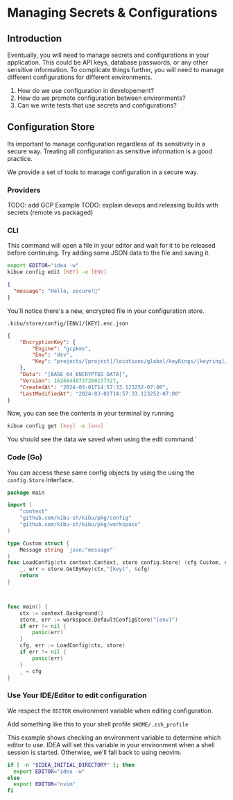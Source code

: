 # Managing Secrets &amp; Configurations

## Introduction
Eventually, you will need to manage secrets and configurations in your application. 
This could be API keys, database passwords, or any other sensitive information.
To complicate things further, you will need to manage different configurations for different environments.

1. How do we use configuration in developement?
2. How do we promote configuration between environments?
3. Can we write tests that use secrets and configurations?

## Configuration Store
Its important to manage configuration regardless of its sensitivity in a secure way.
Treating all configuration as sensitive information is a good practice.

We provide a set of tools to manage configuration in a secure way.
### Providers
TODO: add GCP Example
TODO: explain devops and releasing builds with secrets (remote vs packaged)

### CLI
This command will open a file in your editor and wait for it to be released before continuing.
Try adding some JSON data to the file and saving it.
```Bash
export EDITOR="idea -w"
kibue config edit [KEY] -e [ENV]
```

```json
{
  "message": "Hello, secure!👋"
}
```

You'll notice there's a new, encrypted file in your configuration store.
```
.kibu/store/config/[ENV]/[KEY].enc.json
```

```json
{
	"EncryptionKey": {
		"Engine": "gcpkms",
		"Env": "dev",
		"Key": "projects/[project]/locations/global/keyRings/[keyring]/cryptoKeys/[key]"
	},
	"Data": "[BASE_64_ENCRYPTED_DATA]",
	"Version": 16268448737260137327,
	"CreatedAt": "2024-03-01T14:57:33.123252-07:00",
	"LastModifiedAt": "2024-03-01T14:57:33.123252-07:00"
}
```

Now, you can see the contents in your terminal by running
```Bash
kibue config get [key] -e [env]
```

You should see the data we saved when using the edit command.`

### Code (Go)
You can access these same config objects by using the using the `config.Store` interface.

```go
package main

import (
	"context"
	"github.com/kibu-sh/kibu/pkg/config"
	"github.com/kibu-sh/kibu/pkg/workspace"
)

type Custom struct {
	Message string `json:"message"`
}
func LoadConfig(ctx context.Context, store config.Store) (cfg Custom, err error) {
	_, err = store.GetByKey(ctx,"[key]", &cfg)
	return
}



func main() {
	ctx := context.Background()
	store, err := workspace.DefaultConfigStore("[env]")
	if err != nil {
		panic(err)
	}
	cfg, err := LoadConfig(ctx, store)
	if err != nil {
		panic(err)
	}
	_ = cfg
}
```


### Use Your IDE/Editor to edit configuration
We respect the `EDITOR` environment variable when editing configuration.

Add something like this to your shell profile `$HOME/.zsh_profile`

This example shows checking an environment variable to determine which editor to use.
IDEA will set this variable in your environment when a shell session is started.
Otherwise, we'll fall back to using neovim.

 
```Bash
if [ -n "$IDEA_INITIAL_DIRECTORY" ]; then
  export EDITOR="idea -w"
else
  export EDITOR="nvim"
fi
```